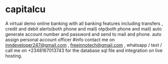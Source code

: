 # capitalcu
A virtual demo online banking with all banking features including transfers , credit and debit alerts(both phone and mail) otp(both phone and mail) auto generate account number and password and send to mail and phone. auto assign personal account officer
#info
contact me on inndeveloper247@gmail.com , freeinnotech@gmail.com , whatsapp / text / call me on +2348167013743 for the database sql file and integration on live hosting.
